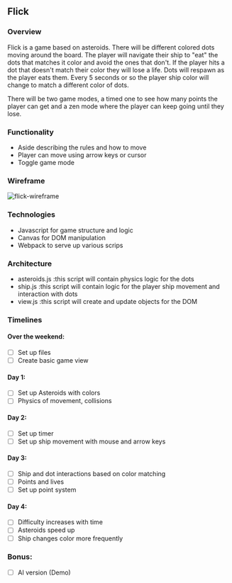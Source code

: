 ## Flick

### Overview

Flick is a game based on asteroids. There will be different colored dots moving around the board. 
The player will navigate their ship to "eat" the dots that matches it color and avoid the ones that don't.
If the player hits a dot that doesn't match their color they will lose a life. Dots will respawn as the 
player eats them. Every 5 seconds or so the player ship color will change to match a different color of dots.

There will be two game modes, a timed one to see how many points the player can get and a zen mode where the
player can keep going until they lose.

### Functionality

* Aside describing the rules and how to move
* Player can move using arrow keys or cursor
* Toggle game mode

### Wireframe
![flick-wireframe][wireframe]

### Technologies

* Javascript for game structure and logic
* Canvas for DOM manipulation
* Webpack to serve up various scrips

### Architecture

* asteroids.js :this script will contain physics logic for the dots
* ship.js :this script will contain logic for the player ship movement and interaction with dots
* view.js :this script will create and update objects for the DOM

### Timelines

#### Over the weekend: 
- [ ] Set up files
- [ ] Create basic game view

#### Day 1:
- [ ] Set up Asteroids with colors
- [ ] Physics of movement, collisions

#### Day 2:
- [ ] Set up timer
- [ ] Set up ship movement with mouse and arrow keys

#### Day 3: 
- [ ] Ship and dot interactions based on color matching
- [ ] Points and lives
- [ ] Set up point system

#### Day 4:
- [ ] Difficulty increases with time
- [ ] Asteroids speed up
- [ ] Ship changes color more frequently

### Bonus:
- [ ] AI version (Demo)

[wireframe]: https://github.com/rebekahliu/Flick/blob/master/wireframes/Untitled%20Diagram.png
